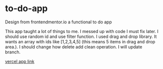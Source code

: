 # to-do-app
Design from frontendmentor.io a functional to do app

This app taught a lot of things to me. I messed up with code I must fix later. I should use random id and use filter function. I used drag and drop library. It 
wants an array with ids like [1,2,3,4,5] (this means 5 items in drag and drop area.). I should change how delete add clean operation. I will update branch.

[vercel app link](https://to-do-app-one-dusky.vercel.app/)
